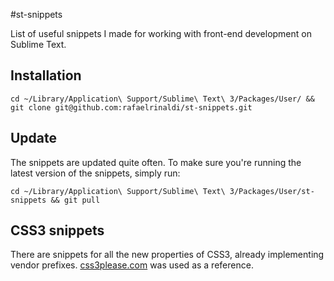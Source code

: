 #st-snippets

List of useful snippets I made for working with front-end development on Sublime Text.

## Installation

	cd ~/Library/Application\ Support/Sublime\ Text\ 3/Packages/User/ && git clone git@github.com:rafaelrinaldi/st-snippets.git

## Update
The snippets are updated quite often. To make sure you're running the latest version of the snippets, simply run:

	cd ~/Library/Application\ Support/Sublime\ Text\ 3/Packages/User/st-snippets && git pull

## CSS3 snippets
There are snippets for all the new properties of CSS3, already implementing vendor prefixes. [css3please.com](http://css3please.com) was used as a reference.